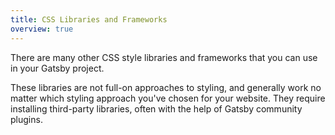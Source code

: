 ```yaml
---
title: CSS Libraries and Frameworks
overview: true
---
```


There are many other CSS style libraries and frameworks that you can use in your Gatsby project.

These libraries are not full-on approaches to styling, and generally work no matter which styling approach you've chosen for your website. They require installing third-party libraries, often with the help of Gatsby community plugins.

<GuideList slug={props.slug} />
